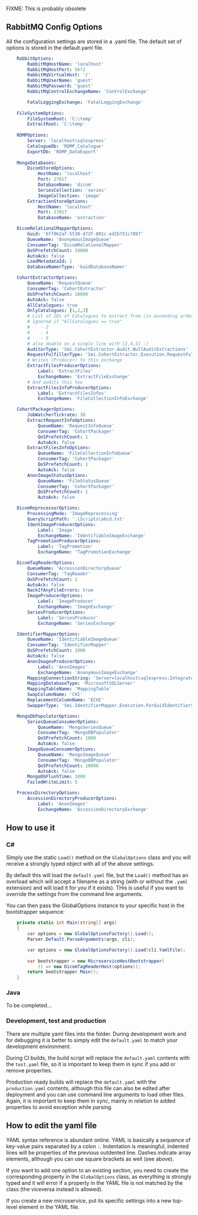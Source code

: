﻿
FIXME: This is probably obsolete

## RabbitMQ Config Options

All the configuration settings are stored in a .yaml file. The default set of options is stored in the default.yaml file.

```yaml
    RabbitOptions:
        RabbitMqHostName: 'localhost'
        RabbitMqHostPort: 5672
        RabbitMqVirtualHost: '/'
        RabbitMqUserName: 'guest'
        RabbitMqPassword: 'guest'
        RabbitMqControlExchangeName: 'ControlExchange'

        FatalLoggingExchange: 'FatalLoggingExchange'
        
    FileSystemOptions:
        FileSystemRoot: 'C:\temp'
        ExtractRoot: 'C:\temp'
            
    RDMPOptions:
        Server: 'localhost\sqlexpress'
        CatalogueDb: 'RDMP_Catalogue'
        ExportDb: 'RDMP_DataExport'
    
    MongoDatabases:
        DicomStoreOptions:
            HostName: 'localhost'
            Port: 27017
            DatabaseName: 'dicom'
            SeriesCollection: 'series'
            ImageCollection: 'image'
        ExtractionStoreOptions:
            HostName: 'localhost'
            Port: 27017
            DatabaseName: 'extraction'

    DicomRelationalMapperOptions:
        Guid: '6ff062af-5538-473f-801c-ed2b751c7897'
        QueueName: 'AnonymousImageQueue'
        ConsumerTag: 'DicomRelationalMapper'
        QoSPrefetchCount: 10000
        AutoAck: false
        LoadMetadataId: 1
        DatabaseNamerType: 'GuidDatabaseNamer'

    CohortExtractorOptions:
        QueueName: 'RequestQueue'
        ConsumerTag: 'CohortExtractor'
        QoSPrefetchCount: 10000
        AutoAck: false
        AllCatalogues: true
        OnlyCatalogues: [1,2,3]
        # List of IDs of Catalogues to extract from (in ascending order).
        # Ignored if "AllCatalogues == true"
        #    - 2
        #    - 4
        #    - 5
        # also doable on a single line with [2,4,5] :)
        AuditorType: 'Smi.CohortExtractor.Audit.NullAuditExtractions'
        RequestFulfillerType: 'Smi.CohortExtractor.Execution.RequestFulfillers.FromCataloguesExtractionRequestFulfiller'
        # Writes (Producer) to this exchange
        ExtractFilesProducerOptions: 
            Label: 'ExtractFiles'
            ExchangeName: 'ExtractFileExchange'
        # And audits this too
        ExtractFilesInfoProducerOptions: 
            Label: 'ExtractFilesInfos'
            ExchangeName: 'FileCollectionInfoExchange'

    CohortPackagerOptions:
        JobWatcherTickrate: 30
        ExtractRequestInfoOptions: 
            QueueName: 'RequestInfoQueue'
            ConsumerTag: 'CohortPackager'
            QoSPrefetchCount: 1
            AutoAck: false
        ExtractFilesInfoOptions:
            QueueName: 'FileCollectionInfoQueue'
            ConsumerTag: 'CohortPackager'
            QoSPrefetchCount: 1
            AutoAck: false
        AnonImageStatusOptions:
            QueueName: 'FileStatusQueue'
            ConsumerTag: 'CohortPackager'
            QoSPrefetchCount: 1
            AutoAck: false

    DicomReprocessorOptions:
        ProcessingMode: 'ImageReprocessing'
        QueryScriptPath: '.\Scripts\abcd.txt'
        IdentImageProducerOptions: 
            Label: 'Image'
            ExchangeName: 'IdentifiableImageExchange'
        TagPromotionProducerOptions: 
            Label: 'TagPromotion'
            ExchangeName: 'TagPromotionExchange'

    DicomTagReaderOptions:
        QueueName: 'AccessionDirectoryQueue'
        ConsumerTag: 'TagReader'
        QoSPrefetchCount: 1
        AutoAck: false
        NackIfAnyFileErrors: true
        ImageProducerOptions: 
            Label: 'ImageProducer'
            ExchangeName: 'ImageExchange'
        SeriesProducerOptions: 
            Label: 'SeriesProducer'
            ExchangeName: 'SeriesExchange'

    IdentifierMapperOptions:
        QueueName: 'IdentifiableImageQueue'
        ConsumerTag: 'IdentifierMapper'
        QoSPrefetchCount: 1000
        AutoAck: false
        AnonImagesProducerOptions: 
            Label: 'AnonImages'
            ExchangeName: 'AnonymousImageExchange'
        MappingConnectionString: 'Server=localhost\sqlexpress;Integrated Security=true;Initial Catalog=MappingDatabase;'
        MappingDatabaseType: 'MicrosoftSQLServer'
        MappingTableName: 'MappingTable'
        SwapColumnName: 'CHI'
        ReplacementColumnName: 'ECHI'
        SwapperType: 'Smi.IdentifierMapper.Execution.ForGuidIdentifierSwapper'

    MongoDbPopulatorOptions:
        SeriesQueueConsumerOptions:
            QueueName: 'MongoSeriesQueue'
            ConsumerTag: 'MongoDBPopulator'
            QoSPrefetchCount: 1000
            AutoAck: false
        ImageQueueConsumerOptions:
            QueueName: 'MongoImageQueue'
            ConsumerTag: 'MongoDBPopulator'
            QoSPrefetchCount: 10000
            AutoAck: false
        MongoDbFlushTime: 1000
        FailedWriteLimit: 5

    ProcessDirectoryOptions:
        AccessionDirectoryProducerOptions:
            Label: 'AnonImages'
            ExchangeName: 'AccessionDirectoryExchange'
```

## How to use it

### C#

Simply use the static `Load()` method on the `GlobalOptions` class and you will receive a strongly typed object with all
of the above settings.

By default this will load the `default.yaml` file, but the `Load()` method has an overload which will accept a filename as a string (with or without the `.yaml` extension)
and will load it for you if it exists). THis is useful if you want to override the settings from the command line arguments.

You can then pass the GlobalOptions instance to your specific host in the bootstrapper sequence:

```csharp
    private static int Main(string[] args)
    {
        var options = new GlobalOptionsFactory().Load();
        Parser.Default.ParseArguments(args, cli);

        var options = new GlobalOptionsFactory().Load(cli.YamlFile);
            
        var bootstrapper = new MicroserviceHostBootstrapper(
            () => new DicomTagReaderHost(options));
        return bootstrapper.Main();
    }
```

### Java

To be completed...

### Development, test and production

There are multiple yaml files into the folder. During development work and for debugging it is better to simply edit the `default.yaml` to match your development 
environment.

During CI builds, the build script will replace the `default.yaml` contents with the `test.yaml` file, so it is important to keep them in sync if you
add or remove properties.

Production ready builds will replace the `default.yaml` with the `production.yaml` contents, although this file can also be edited after deployment and 
you can use command line arguments to load other files. Again, it is important to keep them in sync, mainly in relation to added properties to avoid 
exception while parsing.

## How to edit the yaml file

YAML syntax reference is abundant online. YAML is basically a sequence of key-value pairs separated by a colon `:`. Indentation is meaningful,
indented lines will be properties of the previous outdented line. Dashes indicate array elements, although you can use square brackets as well (see above).

If you want to add one option to an existing section, you need to create the corresponding property in the `GlobalOptions` class, as
everything is strongly typed and it will error if a property in the YAML file is not matched by the class (the viceversa instead is allowed).

If you create a new microservice, put its specific settings into a new top-level element in the YAML file.
